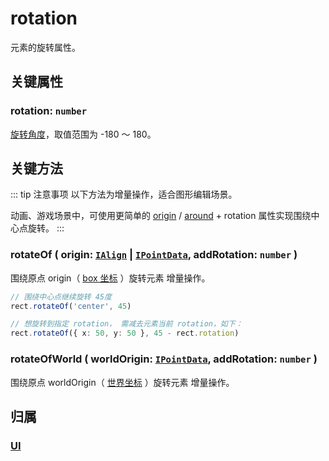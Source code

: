 # rotation

元素的旋转属性。

## 关键属性

### rotation: `number`

[旋转角度](../interface/math/Math.md#rotation)，取值范围为 -180 ～ 180。

## 关键方法

::: tip 注意事项
以下方法为增量操作，适合图形编辑场景。

动画、游戏场景中，可使用更简单的 [origin](./origin.md) / [around](./around.md) + rotation 属性实现围绕中心点旋转。
:::

### rotateOf ( origin: [`IAlign`](/reference/interface/math/Math.md#ialign) | [`IPointData`](../interface/math/Math#ipointdata), addRotation: `number` )

围绕原点 origin（ [box 坐标](/guide/basic/coordinate.md#box) ）旋转元素 <badge>增量操作</badge>。

```ts
// 围绕中心点继续旋转 45度
rect.rotateOf('center', 45)

// 想旋转到指定 rotation， 需减去元素当前 rotation，如下：
rect.rotateOf({ x: 50, y: 50 }, 45 - rect.rotation)
```

### rotateOfWorld ( worldOrigin: [`IPointData`](../interface/math/Math#ipointdata), addRotation: `number` )

围绕原点 worldOrigin（ [世界坐标](/guide/basic/coordinate.md#world) ）旋转元素 <badge>增量操作</badge>。

## 归属

### [UI](/reference/display/UI.md#基础属性)

